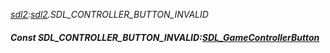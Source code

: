 _[sdl2](../../modules/sdl2/sdl2-module.md):[sdl2](../../modules/sdl2/sdl2-module.md).SDL\_CONTROLLER\_BUTTON\_INVALID_
##### Const SDL\_CONTROLLER\_BUTTON\_INVALID:[SDL_GameControllerButton](../../modules/sdl2/sdl2-sdl_gamecontrollerbutton.md)
